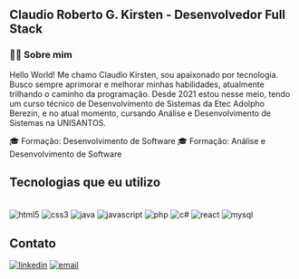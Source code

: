 ## Claudio Roberto G. Kirsten - Desenvolvedor Full Stack

### 👨‍💻 Sobre mim
Hello World! Me chamo Claudio Kirsten, sou apaixonado por tecnologia. Busco sempre aprimorar e melhorar minhas habilidades, atualmente trilhando o caminho da programação. Desde 2021 estou nesse meio, tendo um curso técnico de Desenvolvimento de Sistemas da Etec Adolpho Berezin, e no atual momento, cursando Análise e Desenvolvimento de Sistemas na UNISANTOS.

🎓 Formação: Desenvolvimento de Software
🎓 Formação: Análise e Desenvolvimento de Software

## Tecnologias que eu utilizo

<div style="display: inline_block"> <br>
  <img align="center" alt="html5" src="https://img.shields.io/badge/HTML5-E34F26?style=for-the-badge&logo=html5&logoColor=white">
  <img align="center" alt="css3" src="https://img.shields.io/badge/CSS3-1572B6?style=for-the-badge&logo=css3&logoColor=white">
  <img align="center" alt="java" src="https://img.shields.io/badge/Java-ED8B00?style=for-the-badge&logo=openjdk&logoColor=white">
  <img align="center" alt="javascript" src="https://img.shields.io/badge/JavaScript-323330?style=for-the-badge&logo=javascript&logoColor=F7DF1E">
  <img align="center" alt="php" src="https://img.shields.io/badge/PHP-777BB4?style=for-the-badge&logo=php&logoColor=white">
  <img align="center" alt="c#" src="https://img.shields.io/badge/C%23-239120?style=for-the-badge&logo=c-sharp&logoColor=white">
  <img align="center" alt="react" src="https://img.shields.io/badge/React-20232A?style=for-the-badge&logo=react&logoColor=61DAFB">
  <img align="center" alt="mysql" src="https://img.shields.io/badge/MySQL-00000F?style=for-the-badge&logo=mysql&logoColor=white">
  
</div>

## Contato

[![linkedin](https://img.shields.io/badge/LinkedIn-0077B5?style=for-the-badge&logo=linkedin&logoColor=white)](https:\\linkedin.com/in/claudio-kirsten)
[![email](https://img.shields.io/badge/Gmail-D14836?style=for-the-badge&logo=gmail&logoColor=white)](https:\\crgkirstenn@gmail.com)
